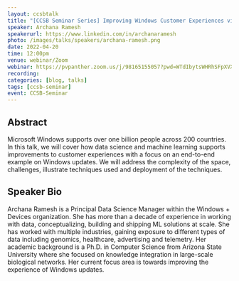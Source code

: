 ```yaml
---
layout: ccsbtalk
title: "[CCSB Seminar Series] Improving Windows Customer Experiences via Data Science & ML"
speaker: Archana Ramesh
speakerurl: https://www.linkedin.com/in/archanaramesh
photo: /images/talks/speakers/archana-ramesh.png
date: 2022-04-20
time: 12:00pm
venue: webinar/Zoom
webinar: https://pvpanther.zoom.us/j/98165155057?pwd=WTdIbytsWHRhSFpXVXM1T1R1YkpPUT09
recording:
categories: [blog, talks]
tags: [ccsb-seminar]
event: CCSB-Seminar
---
```



## Abstract

Microsoft Windows supports over one billion people across 200 countries. In this talk, we will cover how data science and machine learning supports improvements to customer experiences with a focus on an end-to-end example on Windows updates. We will address the complexity of the space, challenges, illustrate techniques used and deployment of the techniques.



## Speaker Bio
Archana Ramesh is a Principal Data Science Manager within the Windows + Devices organization. She has more than a decade of experience in working with data, conceptualizing, building and shipping ML solutions at scale. She has worked with multiple industries, gaining exposure to different types of data including genomics, healthcare, advertising and telemetry. Her academic background is a Ph.D. in Computer Science from Arizona State University where she focused on knowledge integration in large-scale biological networks. Her current focus area is towards improving the experience of Windows updates. 
